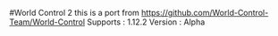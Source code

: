 #World Control 2
this is a port from  https://github.com/World-Control-Team/World-Control
Supports : 1.12.2
Version : Alpha
